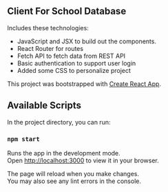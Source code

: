 ## Client For School Database

Includes these technologies:
* JavaScript and JSX to build out the components.
* React Router for routes
* Fetch API to fetch data from REST API
* Basic authentication to support user login
* Added some CSS to personalize project




This project was bootstrapped with [Create React App](https://github.com/facebook/create-react-app).

## Available Scripts

In the project directory, you can run:

### `npm start`

Runs the app in the development mode.\
Open [http://localhost:3000](http://localhost:3000) to view it in your browser.

The page will reload when you make changes.\
You may also see any lint errors in the console.



